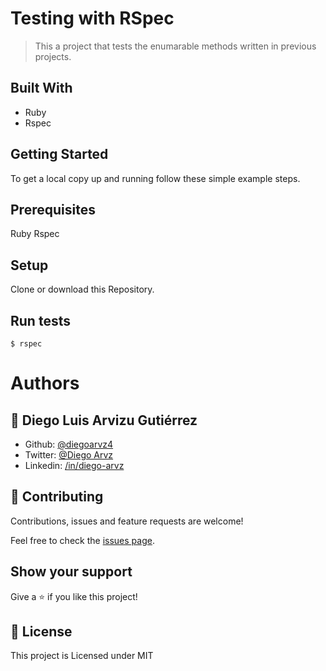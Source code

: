 # Testing with RSpec

> This a project that tests the enumarable methods written in previous projects.

## Built With

- Ruby
- Rspec

## Getting Started

To get a local copy up and running follow these simple example steps.

## Prerequisites
  Ruby
  Rspec

## Setup
  Clone or download this Repository.

## Run tests
  `$ rspec`

# Authors

## 👤 **Diego Luis Arvizu Gutiérrez**

- Github: [@diegoarvz4](https://github.com/diegoarvz4)
- Twitter: [@Diego Arvz](https://twitter.com/Darvizu_gutier)
- Linkedin: [/in/diego-arvz](https://linkedin.com/linkedinhandle)

## 🤝 Contributing

Contributions, issues and feature requests are welcome!

Feel free to check the [issues page](issues/).

## Show your support

Give a ⭐️ if you like this project!

## 📝 License

This project is Licensed under MIT
